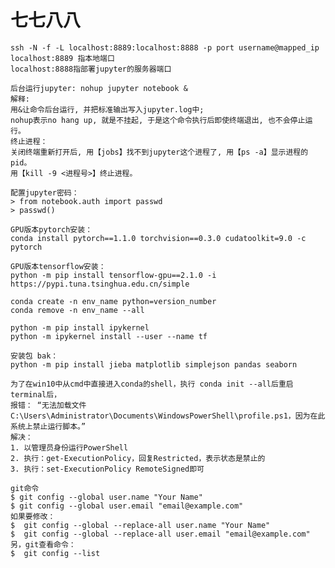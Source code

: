 # 七七八八
   
    ssh -N -f -L localhost:8889:localhost:8888 -p port username@mapped_ip  
    localhost:8889 指本地端口   
    localhost:8888指部署jupyter的服务器端口  

    后台运行jupyter: nohup jupyter notebook &  
    解释:   
    用&让命令后台运行, 并把标准输出写入jupyter.log中;  
    nohup表示no hang up, 就是不挂起, 于是这个命令执行后即使终端退出, 也不会停止运行。  
    终止进程：  
    关闭终端重新打开后, 用【jobs】找不到jupyter这个进程了, 用【ps -a】显示进程的pid。  
    用【kill -9 <进程号>】终止进程。  

    配置jupyter密码：  
    > from notebook.auth import passwd  
    > passwd()  

    GPU版本pytorch安装：  
    conda install pytorch==1.1.0 torchvision==0.3.0 cudatoolkit=9.0 -c pytorch  

    GPU版本tensorflow安装：  
    python -m pip install tensorflow-gpu==2.1.0 -i https://pypi.tuna.tsinghua.edu.cn/simple  

    conda create -n env_name python=version_number  
    conda remove -n env_name --all

    python -m pip install ipykernel  
    python -m ipykernel install --user --name tf    

    安装包 bak：
    python -m pip install jieba matplotlib simplejson pandas seaborn

    为了在win10中从cmd中直接进入conda的shell，执行 conda init --all后重启terminal后，
    报错： “无法加载文件 C:\Users\Administrator\Documents\WindowsPowerShell\profile.ps1，因为在此系统上禁止运行脚本。” 
    解决：
    1. 以管理员身份运行PowerShell
    2. 执行：get-ExecutionPolicy，回复Restricted，表示状态是禁止的
    3. 执行：set-ExecutionPolicy RemoteSigned即可

    git命令
    $ git config --global user.name "Your Name"
    $ git config --global user.email "email@example.com"
    如果要修改：
    $  git config --global --replace-all user.name "Your Name"
    $  git config --global --replace-all user.email "email@example.com" 
    另，git查看命令： 
    $  git config --list 
